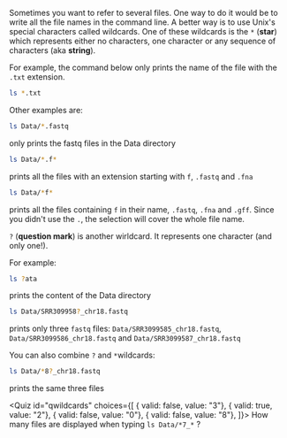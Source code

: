 <script>
import Alert from "$components/Alert.svelte";
import Quiz from "$components/Quiz.svelte";
import Execute from "$components/Execute.svelte";
</script>

Sometimes you want to refer to several files. One way to do it would be to write all the file names in the command line. A better way is to use Unix's special characters called wildcards. One of these wildcards is the `*` (**star**) which represents either no characters, one character or any sequence of characters (aka **string**).

For example, the command below only prints the name of the file with the `.txt` extension.

```bash
ls *.txt
```

Other examples are:
```bash
ls Data/*.fastq
```
only prints the fastq files in the Data directory

```bash
ls Data/*.f*
```
prints all the files with an extension starting with `f`, `.fastq` and `.fna`

```bash
ls Data/*f*
```
prints all the files containing `f` in their name, `.fastq`, `.fna` and `.gff`. Since you didn't use the `.`, the selection will cover the whole file name.

<!--ls */*.* ne marche pas dans sandbox v1-->

`?` (**question mark**) is another wirldcard. It represents one character (and only one!).

For example:
```bash
ls ?ata
```
prints the content of the Data directory

```bash
ls Data/SRR309958?_chr18.fastq
```
prints only three `fastq` files: `Data/SRR3099585_chr18.fastq`, `Data/SRR3099586_chr18.fastq` and `Data/SRR3099587_chr18.fastq`

You can also combine `?` and `*`wildcards:
```bash
ls Data/*8?_chr18.fastq
```
prints the same three files

<Quiz id="qwildcards" choices={[
	{ valid: false, value: "3"},
	{ valid: true, value: "2"},
	{ valid: false, value: "0"},
	{ valid: false, value: "8"},
]}>
	<span slot="prompt">
		How many files are displayed when typing `ls Data/*7_*` ?
	</span>
</Quiz>

